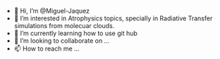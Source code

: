 - 👋 Hi, I’m @Miguel-Jaquez
- 👀 I’m interested in Atrophysics topics, specially in Radiative Transfer simulations from molecuar clouds.
- 🌱 I’m currently learning how to use git hub
- 💞️ I’m looking to collaborate on ...
- 📫 How to reach me ...

<!---
Miguel-Jaquez/Miguel-Jaquez is a ✨ special ✨ repository because its `README.md` (this file) appears on your GitHub profile.
You can click the Preview link to take a look at your changes.
--->

